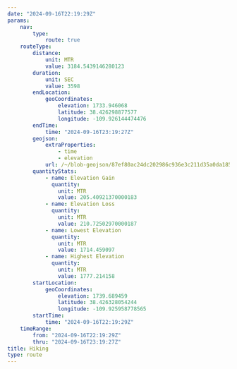 ```yaml
---
date: "2024-09-16T22:19:29Z"
params:
    nav:
        type:
            route: true
    routeType:
        distance:
            unit: MTR
            value: 3184.5439146280123
        duration:
            unit: SEC
            value: 3598
        endLocation:
            geoCoordinates:
                elevation: 1733.946068
                latitude: 38.426298877577
                longitude: -109.926144474476
        endTime:
            time: "2024-09-16T23:19:27Z"
        geojson:
            extraProperties:
                - time
                - elevation
            url: /~/blob-geojson/87ef80ac24dc202986c936e3c211d35a0da1851d1a34b38095cd91a909e7a1d7/geojson.json
        quantityStats:
            - name: Elevation Gain
              quantity:
                unit: MTR
                value: 205.40921370000183
            - name: Elevation Loss
              quantity:
                unit: MTR
                value: 210.72502970000187
            - name: Lowest Elevation
              quantity:
                unit: MTR
                value: 1714.459097
            - name: Highest Elevation
              quantity:
                unit: MTR
                value: 1777.214158
        startLocation:
            geoCoordinates:
                elevation: 1739.689459
                latitude: 38.426328054244
                longitude: -109.925958778565
        startTime:
            time: "2024-09-16T22:19:29Z"
    timeRange:
        from: "2024-09-16T22:19:29Z"
        thru: "2024-09-16T23:19:27Z"
title: Hiking
type: route
---
```

